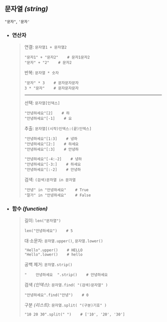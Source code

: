 ## 문자열 *(string)*
`"문자"`, `'문자'`

+ ### 연산자
  >연결: `문자열1 + 문자열2`
  >```
  >"문자1" + "문자2"    # 문자1문자2
  >"문자" + "2"    # 문자2
  >```
  >
  >반복: `문자열 * 숫자`
  >```
  >"문자" * 3    # 문자문자문자
  >3 * "문자"    # 문자문자문자
  >```
  >---
  >선택: `문자열[인덱스]`
  >```
  >"안녕하세요"[2]    # 하
  >"안녕하세요"[-1]    # 요
  >```
  >
  >추출: `문자열[(시작)인덱스:(끝)인덱스]`
  >```
  >"안녕하세요"[1:3]    # 녕하
  >"안녕하세요"[2:]    # 하세요
  >"안녕하세요"[:3]    # 안녕하
  >
  >"안녕하세요"[-4:-2]    # 녕하
  >"안녕하세요"[-3:]    # 하세요
  >"안녕하세요"[:-2]    # 안녕하
  >```
  >
  >검색: `(검색)문자열 in 문자열`
  >```
  >"안녕" in "안녕하세요"    # True
  >"잘가" in "안녕하세요"    # False
  >```

+ ### 함수 *(function)*
  >길이: `len("문자열")`
  >```
  >len("안녕하세요")    # 5
  >```
  >
  >대·소문자: `문자열.upper()`, `문자열.lower()`
  >```
  >"Hello".upper()    # HELLO
  >"Hello".lower()    # hello
  >```
  >
  >공백 제거: `문자열.strip()`
  >```
  >"    안녕하세요  ".strip()    # 안녕하세요
  >```
  >
  >검색 *(인덱스)*: `문자열.find( "(검색)문자열" )`
  >```
  >"안녕하세요".find("안녕")    # 0
  >```
  >
  >구분 *(리스트)*: `문자열.split( "(구분)기호" )`
  >```
  >"10 20 30".split(" ")    # ['10', '20', '30']
  >```
